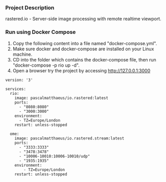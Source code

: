 ### Project Description
rastered.io - Server-side image processing with remote realtime viewport.
### Run using Docker Compose
1. Copy the following content into a file named "docker-compose.yml".
2. Make sure docker and docker-compose are installed on your Linux machine.
3. CD into the folder which contains the docker-compose file, then run "docker-compose -p rio up -d".
4. Open a browser try the project by accessing http://127.0.0.1:3000
```
version: '3'

services:
  rio:
    image: pascalmatthaeus/io.rastered:latest
    ports:
      - "8080:8080"
      - "3000:3000"
    environment:
      - TZ=Europe/London
    restart: unless-stopped

  ome:
    image: pascalmatthaeus/io.rastered.stream:latest
    ports:
      - "3333:3333"
      - "3478:3478"
      - "10006-10010:10006-10010/udp"
      - "1935:1935"
    environment:
        - TZ=Europe/London
    restart: unless-stopped
```
